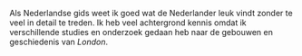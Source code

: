 Als Nederlandse gids weet ik goed wat de Nederlander leuk vindt zonder te veel in
detail te treden. Ik heb veel achtergrond kennis omdat ik verschillende studies en
onderzoek gedaan heb naar de gebouwen en geschiedenis van *London*.
